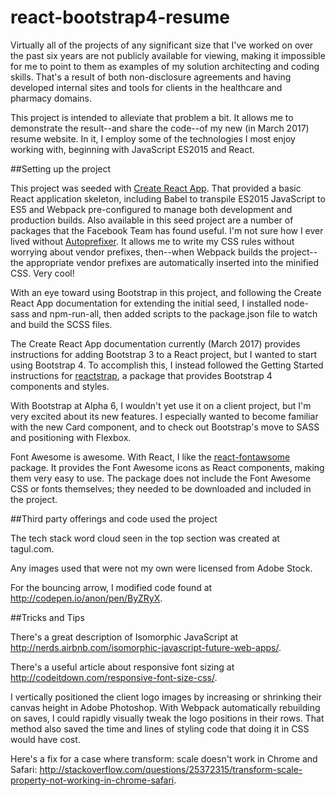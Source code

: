 # react-bootstrap4-resume

Virtually all of the projects of any significant size that I've worked on over the past six years are not publicly available for viewing, making it impossible for me to point to them as examples of my solution architecting and coding skills. That's a result of both non-disclosure agreements and having developed internal sites and tools for clients in the healthcare and pharmacy domains.

This project is intended to alleviate that problem a bit. It allows me to demonstrate the result--and share the code--of my new (in March 2017) resume website. In it, I employ some of the technologies I most enjoy working with, beginning with JavaScript ES2015 and React.

##Setting up the project

This project was seeded with [Create React App](https://github.com/facebookincubator/create-react-app). That provided a basic React application skeleton, including Babel to transpile ES2015 JavaScript to ES5 and Webpack pre-configured to manage both development and production builds. Also available in this seed project are a number of packages that the Facebook Team has found useful. I'm not sure how I ever lived without [Autoprefixer](https://github.com/postcss/autoprefixer). It allows me to write my CSS rules without worrying about vendor prefixes, then--when Webpack builds the project--the appropriate vendor prefixes are automatically inserted into the minified CSS. Very cool!

With an eye toward using Bootstrap in this project, and following the Create React App documentation for extending the initial seed, I installed node-sass and npm-run-all, then added scripts to the package.json file to watch and build the SCSS files.

The Create React App documentation currently (March 2017) provides instructions for adding Bootstrap 3 to a React project, but I wanted to start using Bootstrap 4. To accomplish this, I instead followed the Getting Started instructions for [reactstrap](https://github.com/reactstrap/reactstrap), a package that provides Bootstrap 4 components and styles.

With Bootstrap at Alpha 6, I wouldn't yet use it on a client project, but I'm very excited about its new features. I especially wanted to become familiar with the new Card component, and to check out Bootstrap's move to SASS and positioning with Flexbox.

Font Awesome is awesome. With React, I like the [react-fontawsome](https://github.com/danawoodman/react-fontawesome) package. It provides the Font Awesome icons as React components, making them very easy to use. The package does not include the Font Awesome CSS or fonts themselves; they needed to be downloaded and included in the project.

##Third party offerings and code used the project

The tech stack word cloud seen in the top section was created at tagul.com.

Any images used that were not my own were licensed from Adobe Stock.

For the bouncing arrow, I modified code found at http://codepen.io/anon/pen/ByZRyX.

##Tricks and Tips

There's a great description of Isomorphic JavaScript at http://nerds.airbnb.com/isomorphic-javascript-future-web-apps/.

There's a useful article about responsive font sizing at http://codeitdown.com/responsive-font-size-css/.

I vertically positioned the client logo images by increasing or shrinking their canvas height in Adobe Photoshop. With Webpack automatically rebuilding on saves, I could rapidly visually tweak the logo positions in their rows. That method also saved the time and lines of styling code that doing it in CSS would have cost.

Here's a fix for a case where transform: scale doesn't work in Chrome and Safari: http://stackoverflow.com/questions/25372315/transform-scale-property-not-working-in-chrome-safari.
